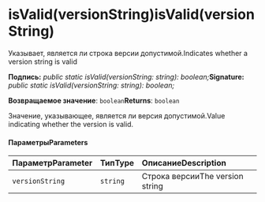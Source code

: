 # <a name="isvalidversionstring"></a><span data-ttu-id="6dde5-101">isValid(versionString)</span><span class="sxs-lookup"><span data-stu-id="6dde5-101">isValid(versionString)</span></span>




<span data-ttu-id="6dde5-102">Указывает, является ли строка версии допустимой.</span><span class="sxs-lookup"><span data-stu-id="6dde5-102">Indicates whether a version string is valid</span></span>

<span data-ttu-id="6dde5-103">**Подпись:** _public static isValid(versionString: string): boolean;_</span><span class="sxs-lookup"><span data-stu-id="6dde5-103">**Signature:** _public static isValid(versionString: string): boolean;_</span></span>

<span data-ttu-id="6dde5-104">**Возвращаемое значение**: `boolean`</span><span class="sxs-lookup"><span data-stu-id="6dde5-104">**Returns**: `boolean`</span></span>



<span data-ttu-id="6dde5-105">Значение, указывающее, является ли версия допустимой.</span><span class="sxs-lookup"><span data-stu-id="6dde5-105">Value indicating whether the version is valid.</span></span>

#### <a name="parameters"></a><span data-ttu-id="6dde5-106">Параметры</span><span class="sxs-lookup"><span data-stu-id="6dde5-106">Parameters</span></span>


| <span data-ttu-id="6dde5-107">Параметр</span><span class="sxs-lookup"><span data-stu-id="6dde5-107">Parameter</span></span>    | <span data-ttu-id="6dde5-108">Тип</span><span class="sxs-lookup"><span data-stu-id="6dde5-108">Type</span></span>    | <span data-ttu-id="6dde5-109">Описание</span><span class="sxs-lookup"><span data-stu-id="6dde5-109">Description</span></span> |
|:-------------|:---------------|:------------|
| `versionString`    | `string` | <span data-ttu-id="6dde5-110">Строка версии</span><span class="sxs-lookup"><span data-stu-id="6dde5-110">The version string</span></span> |


